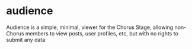 # audience
Audience is a simple, minimal, viewer for the Chorus Stage, allowing non-Chorus members to view posts, user profiles, etc, but with no rights to submit any data

